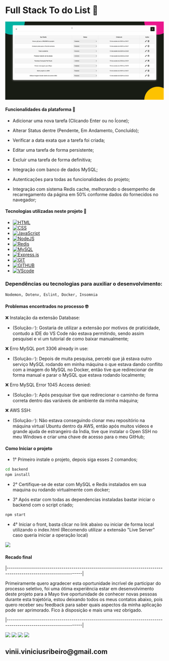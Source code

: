 # Full Stack To do List 📘

<div>
    <img src='./fullStack-to-do-list.gif'/>
</div>

#### Funcionalidades da plataforma 🚀

- Adicionar uma nova tarefa (Clicando Enter ou no Ícone);

- Alterar Status dentre (Pendente, Em Andamento, Concluído);

- Verificar a data exata que a tarefa foi criada;

- Editar uma tarefa de forma persistente;

- Excluir uma tarefa de forma definitiva;

- Integração com banco de dados MySQL;

- Autenticações para todas as funcionalidades do projeto;

- Integração com sistema Redis cache, melhorando o desempenho de recarregamento da página em 50% conforme dados do fornecidos no navegador;

#### Tecnologias utilizadas neste projeto 🤖

- [![HTML](https://img.shields.io/badge/HTML-239120?style=for-the-badge&logo=html5&logoColor=white)](#)
- [![CSS](https://img.shields.io/badge/CSS-239120?&style=for-the-badge&logo=css3&logoColor=white)](#)
- [![JavaScript](https://img.shields.io/badge/JavaScript-323330?style=for-the-badge&logo=javascript&logoColor=F7DF1E)](#)
- [![NodeJS](https://img.shields.io/badge/Node.js-43853D?style=for-the-badge&logo=node.js&logoColor=white)](#)
- [![Redis](https://img.shields.io/badge/redis-%23DD0031.svg?&style=for-the-badge&logo=redis&logoColor=white)](#)
- [![MySQL](https://img.shields.io/badge/MySQL-00000F?style=for-the-badge&logo=mysql&logoColor=white)](#)
- [![Express.js](https://img.shields.io/badge/Express.js-404D59?style=for-the-badge)](#)
- [![GIT](https://img.shields.io/badge/GIT-E44C30?style=for-the-badge&logo=git&logoColor=white)](#)
- [![GITHUB](https://img.shields.io/badge/GitHub-100000?style=for-the-badge&logo=github&logoColor=white)](#)
- [![VScode](https://img.shields.io/badge/Made%20for-VSCode-1f425f.svg)](#)

### Dependências ou tecnologias para auxiliar o desenvolvimento:

```bash
Nodemon, Dotenv, Eslint, Docker, Insomnia
```

#### Problemas encontrados no processo 🤓

❌ Instalação da extensão Database:

- (Solução✅): Gostaria de utilizar a extensão por motivos de praticidade, contudo a IDE do VS Code não estava permitindo, sendo assim pesquisei e vi um tutorial de como baixar manualmente;

❌ Erro MySQL port 3306 already in use:

- (Solução✅): Depois de muita pesquisa, percebi que já estava outro serviço MySQL rodando em minha máquina o que estava dando conflito com a imagem do MySQL no Docker, então tive que redirecionar de forma manual e parar o MySQL que estava rodando localmente;

❌ Erro MySQL Error 1045 Access denied:

- (Solução✅): Após pesquisar tive que redirecionar o caminho de forma correta dentro das variáveis de ambiente da minha máquina;

❌ AWS SSH:

- (Solução✅): Não estava conseguindo clonar meu repositório na máquina virtual Ubuntu dentro da AWS, então após muitos vídeos e grande ajuda de estrangeiro da Índia, tive que instalar o Open SSH no meu Windows e criar uma chave de acesso para o meu GitHub;

#### Como Iniciar o projeto

- 1° Primeiro instale o projeto, depois siga esses 2 comandos;

```bash
cd backend
npm install
```

- 2° Certifique-se de estar com MySQL e Redis instalados em sua maquina ou rodando virtualmente com docker;

- 3° Após estar com todas as dependencias instaladas bastar iniciar o backend com o script criado;

```bash
npm start
```

- 4° Iniciar o front, basta clicar no link abaixo ou iniciar de forma local utilizando o index.html (Recomendo utilizar a extensão "Live Server" caso queria iniciar a operação local)

<div>
    <a href="https://full-stack-to-do-list-node.vercel.app" target="_blank"><img src="https://img.shields.io/badge/website-000000?style=for-the-badge&logo=About.me&logoColor=white" target="_blank"></a>
</div>

#### Recado final

|-------------------------------------------------------------------------------------------------------------------|

Primeiramente quero agradecer esta oportunidade incrível de participar do processo seletivo, foi uma ótima experiência estar em desenvolvimento deste projeto para a Mayo tive oportunidade de conhecer novas pessoas durante esta trajetória, estou deixando todos os meus contatos abaixo, pois quero receber seu feedback para saber quais aspectos da minha aplicação pode ser aprimorado. Fico à disposição e mais uma vez obrigado.

|-------------------------------------------------------------------------------------------------------------------|

<div> 
    <a href="https://www.linkedin.com/in/vinicius-ribeiro-4690741ba/" target="_blank"><img src="https://img.shields.io/badge/LinkedIn-0077B5?style=for-the-badge&logo=linkedin&logoColor=white" target="_blank"></a>
    <a href="https://wa.me/5511943232223" target="_blank"><img src="https://img.shields.io/badge/WhatsApp-25D366?style=for-the-badge&logo=whatsapp&logoColor=white" target="_blank"></a>
    <a href="www.youtube.com/@Devdebotas" target="_blank"><img src="https://img.shields.io/badge/YouTube-FF0000?style=for-the-badge&logo=youtube&logoColor=white" target="_blank"></a>
    <a href="vinii.viniciusribeiro@gmail.com" target="_blank"><img src="https://img.shields.io/badge/Gmail-D14836?style=for-the-badge&logo=gmail&logoColor=white" target="_blank"></a> 
    <h2>vinii.viniciusribeiro@gmail.com</h2>
</div>
